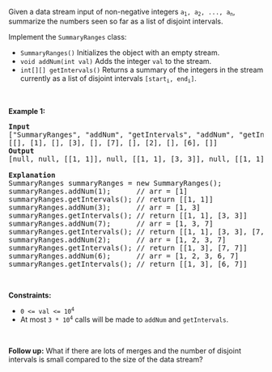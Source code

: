 Given a data stream input of non-negative integers <code>a<sub>1</sub>, a<sub>2</sub>, ..., a<sub>n</sub></code>, summarize the numbers seen so far as a list of disjoint intervals.

Implement the `` SummaryRanges `` class:

*   `` SummaryRanges() `` Initializes the object with an empty stream.
*   `` void addNum(int val) `` Adds the integer `` val `` to the stream.
*   `` int[][] getIntervals() `` Returns a summary of the integers in the stream currently as a list of disjoint intervals <code>[start<sub>i</sub>, end<sub>i</sub>]</code>.

&nbsp;

__Example 1:__

<pre>
<strong>Input</strong>
["SummaryRanges", "addNum", "getIntervals", "addNum", "getIntervals", "addNum", "getIntervals", "addNum", "getIntervals", "addNum", "getIntervals"]
[[], [1], [], [3], [], [7], [], [2], [], [6], []]
<strong>Output</strong>
[null, null, [[1, 1]], null, [[1, 1], [3, 3]], null, [[1, 1], [3, 3], [7, 7]], null, [[1, 3], [7, 7]], null, [[1, 3], [6, 7]]]

<strong>Explanation</strong>
SummaryRanges summaryRanges = new SummaryRanges();
summaryRanges.addNum(1);      // arr = [1]
summaryRanges.getIntervals(); // return [[1, 1]]
summaryRanges.addNum(3);      // arr = [1, 3]
summaryRanges.getIntervals(); // return [[1, 1], [3, 3]]
summaryRanges.addNum(7);      // arr = [1, 3, 7]
summaryRanges.getIntervals(); // return [[1, 1], [3, 3], [7, 7]]
summaryRanges.addNum(2);      // arr = [1, 2, 3, 7]
summaryRanges.getIntervals(); // return [[1, 3], [7, 7]]
summaryRanges.addNum(6);      // arr = [1, 2, 3, 6, 7]
summaryRanges.getIntervals(); // return [[1, 3], [6, 7]]
</pre>

&nbsp;

__Constraints:__

*   <code>0 &lt;= val &lt;= 10<sup>4</sup></code>
*   At most <code>3 * 10<sup>4</sup></code> calls will be made to `` addNum `` and `` getIntervals ``.

&nbsp;

__Follow up:__ What if there are lots of merges and the number of disjoint intervals is small compared to the size of the data stream?